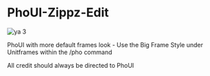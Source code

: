 # PhoUI-Zippz-Edit
![ya 3](https://user-images.githubusercontent.com/62358141/234485476-77ac2d84-be4e-4073-9e3f-371272fa3418.png)


PhoUI with more default frames look - Use the Big Frame Style under Unitframes within the /pho command

All credit should always be directed to PhoUI 
